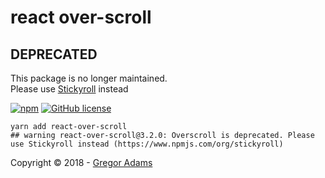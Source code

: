 # react over-scroll

## DEPRECATED

This package is no longer maintained.  
Please use [Stickyroll](https://github.com/stickyroll/react-stickyroll) instead


[![npm](https://img.shields.io/npm/v/react-over-scroll.svg)](https://www.npmjs.com/package/react-over-scroll)
[![GitHub license](https://img.shields.io/github/license/pixelass/react-over-scroll.svg)](https://github.com/pixelass/react-over-scroll/blob/master/LICENSE)

```
yarn add react-over-scroll
## warning react-over-scroll@3.2.0: Overscroll is deprecated. Please use Stickyroll instead (https://www.npmjs.com/org/stickyroll)
```

Copyright © 2018 - [Gregor Adams](mailto:greg@pixelass.com)
